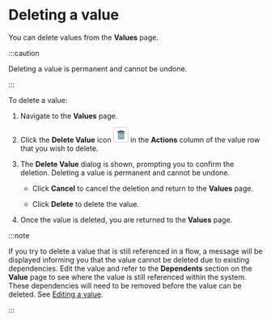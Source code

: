 # Deleting a value

<head>
  <meta name="guidename" content="Flow"/>
  <meta name="context" content="GUID-6aebdd89-a9e7-4935-b6a9-633bfb036cef"/>
</head>


You can delete values from the **Values** page.

:::caution

Deleting a value is permanent and cannot be undone.

:::

To delete a value:

1.  Navigate to the **Values** page.
2.  Click the **Delete Value** icon ![Delete Value](../Images/img-flo-Action_Delete_e55ced0f-3cf6-4eb8-b592-03dade0569ee.png) in the **Actions** column of the value row that you wish to delete.
3.  The **Delete Value** dialog is shown, prompting you to confirm the deletion. Deleting a value is permanent and cannot be undone.
    -   Click **Cancel** to cancel the deletion and return to the **Values** page.

    -   Click **Delete** to delete the value.

4.  Once the value is deleted, you are returned to the **Values** page.

:::note

If you try to delete a value that is still referenced in a flow, a message will be displayed informing you that the value cannot be deleted due to existing dependencies. Edit the value and refer to the **Dependents** section on the **Value** page to see where the value is still referenced within the system. These dependencies will need to be removed before the value can be deleted. See [Editing a value](/docs/Atomsphere/Flow/topics/t-flo-Values-Edit_fdf5c84e-efa5-4ea6-9095-324c205598f2.md).

:::